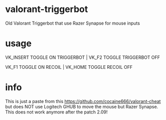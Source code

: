# valorant-triggerbot
Old Valorant Triggerbot that use Razer Synapse for mouse inputs

# usage
VK_INSERT TOGGLE ON TRIGGERBOT | VK_F2 TOGGLE TRIGGERBOT OFF

VK_F1 TOGGLE ON RECOIL | VK_HOME TOGGLE RECOIL OFF

# info
This is just a paste from this https://github.com/cocaine666/valorant-cheat but does NOT use Logitech GHUB to move the mouse but Razer Synapse.
This does not work anymore after the patch 2.09!
